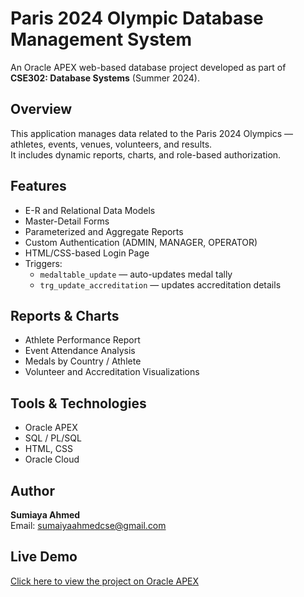# Paris 2024 Olympic Database Management System 

An Oracle APEX web-based database project developed as part of **CSE302: Database Systems** (Summer 2024).

## Overview
This application manages data related to the Paris 2024 Olympics — athletes, events, venues, volunteers, and results.  
It includes dynamic reports, charts, and role-based authorization.

## Features
- E-R and Relational Data Models
- Master-Detail Forms
- Parameterized and Aggregate Reports
- Custom Authentication (ADMIN, MANAGER, OPERATOR)
- HTML/CSS-based Login Page
- Triggers:
  - `medaltable_update` — auto-updates medal tally
  - `trg_update_accreditation` — updates accreditation details

## Reports & Charts
- Athlete Performance Report
- Event Attendance Analysis
- Medals by Country / Athlete
- Volunteer and Accreditation Visualizations

## Tools & Technologies
- Oracle APEX
- SQL / PL/SQL
- HTML, CSS
- Oracle Cloud

## Author
**Sumiaya Ahmed**  
Email: [sumaiyaahmedcse@gmail.com](mailto:sumaiyaahmedcse@gmail.com)

## Live Demo
[Click here to view the project on Oracle APEX](https://apex.oracle.com/pls/apex/r/supew117/paris-2024-olympic-database-management-system/)
